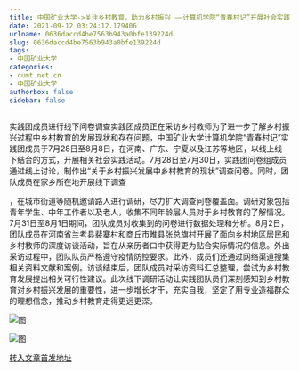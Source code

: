 ```yaml
---
title: 中国矿业大学->关注乡村教育，助力乡村振兴 ——计算机学院“青春村记”开展社会实践 | cumt.net.cn
date: 2021-09-12 03:24:12.179406
urlname: 0636daccd4be7563b943a0bfe139224d
slug: 0636daccd4be7563b943a0bfe139224d
tags: 
- 中国矿业大学
categories:
- cumt.net.cn
- 中国矿业大学
authorbox: false
sidebar: false
---
```

实践团成员进行线下问卷调查实践团成员正在采访乡村教师为了进一步了解乡村振兴过程中乡村教育的发展现状和存在问题，中国矿业大学计算机学院“青春村记”实践团成员于7月28日至8月8日，在河南、广东、宁夏以及江苏等地区，以线上线下结合的方式，开展相关社会实践活动。7月28日至7月30日，实践团问卷组成员通过线上讨论，制作出“关于乡村振兴发展中乡村教育的现状”调查问卷。同时，团队成员在家乡所在地开展线下调查
<!--more-->
，在城市街道等随机邀请路人进行调研，尽力扩大调查问卷覆盖面。调研对象包括青年学生、中年工作者以及老人，收集不同年龄层人员对于乡村教育的了解情况。7月31日至8月1日期间，团队成员对收集到的问卷进行数据处理和分析。8月2日，团队成员在河南省兰考县裴寨村和商丘市睢县张总旗村开展了面向乡村地区居民和乡村教师的深度访谈活动，旨在从亲历者口中获得更为贴合实际情况的信息。外出采访过程中，团队队员严格遵守疫情防控要求。此外，成员们还通过网络渠道搜集相关资料文献和案例。访谈结束后，团队成员对采访资料汇总整理，尝试为乡村教育发展提出相关可行性建议。此次线下调研活动让实践团队员们深刻感知到乡村教育对乡村振兴发展的重要性，进一步增长才干，充实自我，坚定了用专业造福群众的理想信念，推动乡村教育走得更远更深。

![图](http://xwzx.cumt.edu.cn/_upload/article/images/8f/dd/a5a022d04647ac87a041cbd61bff/cb507041-f626-4713-b510-45a50028222c.jpg)

![图](http://xwzx.cumt.edu.cn/_upload/article/images/8f/dd/a5a022d04647ac87a041cbd61bff/687caf37-d683-4227-bb18-896f1eea0a16.png)

[转入文章首发地址](http://xwzx.cumt.edu.cn/3f/17/c523a605975/page.htm)